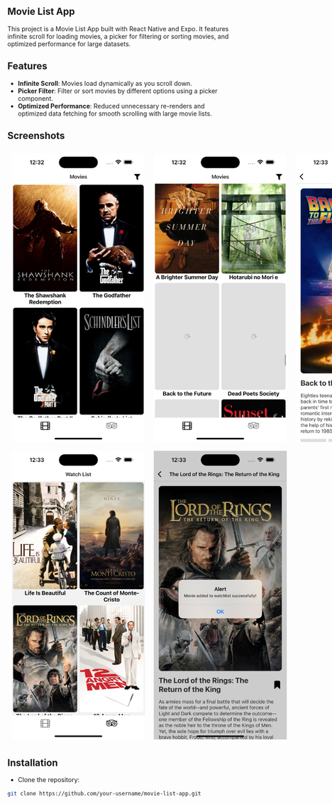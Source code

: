 ## Movie List App

This project is a Movie List App built with React Native and Expo. It features infinite scroll for loading movies, a picker for filtering or sorting movies, and optimized performance for large datasets.

## Features

- **Infinite Scroll**: Movies load dynamically as you scroll down.
- **Picker Filter**: Filter or sort movies by different options using a picker component.
- **Optimized Performance**: Reduced unnecessary re-renders and optimized data fetching for smooth scrolling with large movie lists.

## Screenshots

<div>
  <div style="display: flex;">
    <img src="./assets/images/1.png" alt="Screenshot 1" width="300" style="margin:10px;"/>
    <img src="./assets/images/2.png" alt="Screenshot 2" width="300" style="margin:10px;"/>
    <img src="./assets/images/3.png" alt="Screenshot 3" width="300" style="margin:10px;"/>
  </div>
  <div style="display: flex;">
    <img src="./assets/images/4.png" alt="Screenshot 4" width="300" style="margin:10px;"/>
    <img src="./assets/images/5.png" alt="Screenshot 5" width="300" style="margin:10px;"/>
  </div>
</div>

## Installation

- Clone the repository:

```bash
git clone https://github.com/your-username/movie-list-app.git
```
